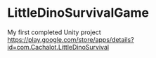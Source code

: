 # LittleDinoSurvivalGame
My first completed Unity project https://play.google.com/store/apps/details?id=com.Cachalot.LittleDinoSurvival
